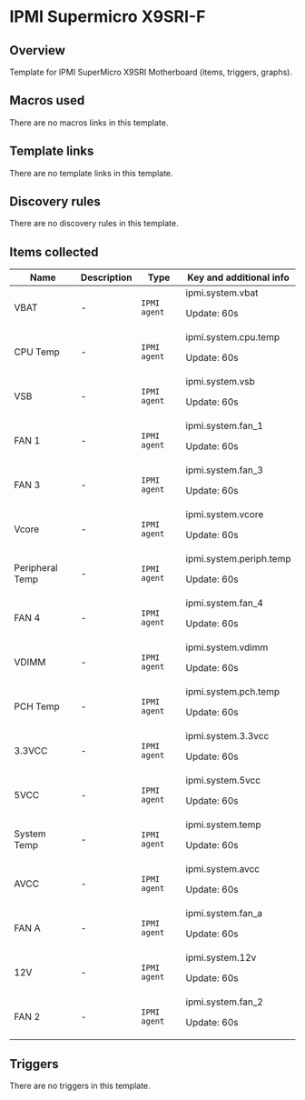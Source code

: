 # IPMI Supermicro X9SRI-F

## Overview

Template for IPMI SuperMicro X9SRI Motherboard (items, triggers, graphs).



## Macros used

There are no macros links in this template.

## Template links

There are no template links in this template.

## Discovery rules

There are no discovery rules in this template.

## Items collected

|Name|Description|Type|Key and additional info|
|----|-----------|----|----|
|VBAT|<p>-</p>|`IPMI agent`|ipmi.system.vbat<p>Update: 60s</p>|
|CPU Temp|<p>-</p>|`IPMI agent`|ipmi.system.cpu.temp<p>Update: 60s</p>|
|VSB|<p>-</p>|`IPMI agent`|ipmi.system.vsb<p>Update: 60s</p>|
|FAN 1|<p>-</p>|`IPMI agent`|ipmi.system.fan_1<p>Update: 60s</p>|
|FAN 3|<p>-</p>|`IPMI agent`|ipmi.system.fan_3<p>Update: 60s</p>|
|Vcore|<p>-</p>|`IPMI agent`|ipmi.system.vcore<p>Update: 60s</p>|
|Peripheral Temp|<p>-</p>|`IPMI agent`|ipmi.system.periph.temp<p>Update: 60s</p>|
|FAN 4|<p>-</p>|`IPMI agent`|ipmi.system.fan_4<p>Update: 60s</p>|
|VDIMM|<p>-</p>|`IPMI agent`|ipmi.system.vdimm<p>Update: 60s</p>|
|PCH Temp|<p>-</p>|`IPMI agent`|ipmi.system.pch.temp<p>Update: 60s</p>|
|3.3VCC|<p>-</p>|`IPMI agent`|ipmi.system.3.3vcc<p>Update: 60s</p>|
|5VCC|<p>-</p>|`IPMI agent`|ipmi.system.5vcc<p>Update: 60s</p>|
|System Temp|<p>-</p>|`IPMI agent`|ipmi.system.temp<p>Update: 60s</p>|
|AVCC|<p>-</p>|`IPMI agent`|ipmi.system.avcc<p>Update: 60s</p>|
|FAN A|<p>-</p>|`IPMI agent`|ipmi.system.fan_a<p>Update: 60s</p>|
|12V|<p>-</p>|`IPMI agent`|ipmi.system.12v<p>Update: 60s</p>|
|FAN 2|<p>-</p>|`IPMI agent`|ipmi.system.fan_2<p>Update: 60s</p>|


## Triggers

There are no triggers in this template.

